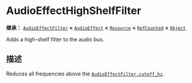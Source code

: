 <!-- ⚠ 请勿编辑本文件 ⚠ -->
<!-- 本文档使用脚本从 WeDot 引擎源码仓库生成。 -->
<!-- 生成脚本：https://github.com/WeDot-Engine/WeDot/tree/4.3/doc/tools/make_md.py； -->
<!-- 原文件：https://github.com/WeDot-Engine/WeDot/tree/4.3/doc/classes/AudioEffectHighShelfFilter.xml。 -->

<div id="_class_audioeffecthighshelffilter"></div>

# AudioEffectHighShelfFilter

**继承：** [`AudioEffectFilter`](class_audioeffectfilter.md) **<** [`AudioEffect`](class_audioeffect.md) **<** [`Resource`](class_resource.md) **<** [`RefCounted`](class_refcounted.md) **<** [`Object`](class_object.md)

Adds a high-shelf filter to the audio bus.

## 描述

Reduces all frequencies above the [`AudioEffectFilter.cutoff_hz`](#class_audioeffectfilter_property_cutoff_hz).

[^virtual]: 本方法通常需要用户覆盖才能生效。
[^const]: 本方法无副作用，不会修改该实例的任何成员变量。
[^vararg]: 本方法除了能接受在此处描述的参数外，还能够继续接受任意数量的参数。
[^constructor]: 本方法用于构造某个类型。
[^static]: 调用本方法无需实例，可直接使用类名进行调用。
[^operator]: 本方法描述的是使用本类型作为左操作数的有效运算符。
[^bitfield]: 这个值是由下列位标志构成位掩码的整数。
[^void]: 无返回值。
